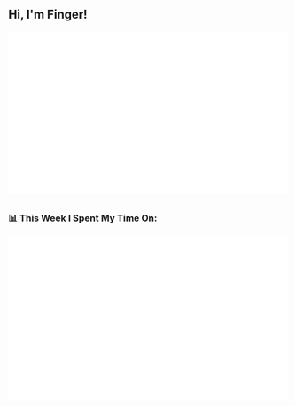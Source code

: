 <h2> Hi, I'm Finger!</h2>

<img align="right" src="https://raw.githubusercontent.com/spianmo/github-stats/master/generated/overview.svg#gh-light-mode-only">

<!-- <img align="right" height="160em" src="https://github-readme-stats-eight-theta.vercel.app/api/top-langs/?username=spianmo&layout=compact&langs_count=8&theme=algolia"/>	 -->
	
```go
package main

type Me struct {
	Name   string
	Job    string
	Code   string
	Skills string
}

func main() {
	me := &Me{
		Name:   "Finger",
		Job:    "Client-side Engineer",
		Code:   "Java, Kotlin, C#, Rust and C++ and Others",
		Skills: "Android, Security, Cross-platform client, NLP, CV, ASR ^o^",
	}
	_ = me
}
```


<h3>📊 This Week I Spent My Time On:</h3>
<img align='right' src="https://raw.githubusercontent.com/spianmo/github-stats/master/generated/languages.svg#gh-light-mode-only">

<!--START_SECTION:waka-->

```txt
Python                         8 hrs 25 mins   █████████▓░░░░░░░░░░░░░░░   38.51 %
TypeScript                     7 hrs 39 mins   ████████▓░░░░░░░░░░░░░░░░   35.06 %
JSON                           1 hr 21 mins    █▓░░░░░░░░░░░░░░░░░░░░░░░   06.21 %
CSS                            1 hr 7 mins     █▒░░░░░░░░░░░░░░░░░░░░░░░   05.15 %
Kotlin                         43 mins         ▓░░░░░░░░░░░░░░░░░░░░░░░░   03.33 %
```

<!--END_SECTION:waka-->
